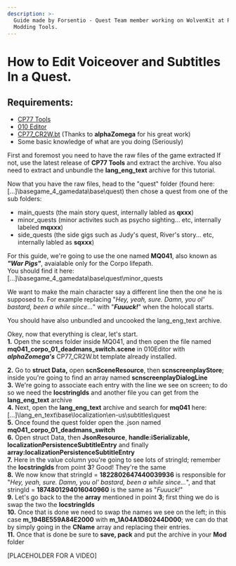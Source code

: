 ```yaml
---
description: >-
  Guide made by Forsentio - Quest Team member working on WolvenKit at RED
  Modding Tools.
---
```


# How to Edit Voiceover and Subtitles In a Quest.

## Requirements:

* [CP77 Tools](https://github.com/WolvenKit/CP77Tools/releases)
* [010 Editor](https://www.sweetscape.com/download/010editor/)
* [CP77\_CR2W.bt](https://www.mediafire.com/file/9ecmepixohcx1nv/CP77\_CR2W\_v0.46.zip/file) (Thanks to **alphaZomega** for his great work)
* Some basic knowledge of what are you doing (Seriously)

First and foremost you need to have the raw files of the game extracted If not, use the latest release of **CP77 Tools** and extract the archive. You also need to extract and unbundle the **lang\_eng\_text** archive for this tutorial.

Now that you have the raw files, head to the "quest" folder (found here: \[...]\basegame\_4\_gamedata\base\quest) then chose a quest from one of the sub folders:

* main\_quests (the main story quest, internally labled as **qxxx**)
* minor\_quests (minor activites such as psycho sighting... etc, internally labeled **mqxxx**)
* side\_quests (the side gigs such as Judy's quest, River's story... etc, internally labled as **sqxxx**)

For this guide, we're going to use the one named **MQ041**, also known as _**"War Pigs"**_, avaialable only for the Corpo lifepath.\
You should find it here: \[...]\basegame\_4\_gamedata\base\quest\minor\_quests

We want to make the main character say a different line then the one he is supposed to. For example replacing "_Hey, yeah, sure. Damn, you ol' bastard, been a while since..._" with "_**Fuuuck!**_" when the holocall starts.

You should have also unbundled and uncooked the lang\_eng\_text archive.

Okey, now that everything is clear, let's start.\
**1.** Open the scenes folder inside MQ041, and then open the file named **mq041\_corpo\_01\_deadmans\_switch.scene** in 010Editor with _**alphaZomega's**_ CP77\_CR2W.bt template already installed.

**2.** Go to **struct Data,** open **scnSceneResource**, then **scnscreenplayStore**; inside you're going to find an array named **scnscreenplayDialogLine**\
**3.** We're going to associate each entry with the line we see on screen; to do so we need the **locstringIds** and another file you can get from the **lang\_eng\_text** archive\
**4.** Next, open the **lang\_eng\_text** archive and search for **mq041** here: \[...]\lang\_en\_text\base\localization\en-us\subtitles\quest\
**5.** Once found the quest folder open the .json named **mq041\_corpo\_01\_deadmans\_switch**\
**6.** Open struct Data, then **JsonResource**, **handle:iSerializable, localizationPersistenceSubtitleEntry** and finally **array:localizationPersistenceSubtitleEntry**\
**7.** Here in the value column you're going to see lots of stringId; remember the **locstringIds** from point **3**? Good! They're the same\
**8.** We now know that stringId = **1822802647440039936** is responsible for "_Hey, yeah, sure. Damn, you ol' bastard, been a while since..._", and that stringId = **1874801294016040960** is the same as "_Fuuuck!_"\
**9.** Let's go back to the the **array** mentioned in point **3**; first thing we do is swap the two the **locstringIds**\
**10.** Once that is done we need to swap the names we see on the left; in this case **m\_194BE559A84E2000** with **m\_1A04A1D80244D000**; we can do that by simply going in the **CName** array and replacing their entries.\
**11.** Once that is done be sure to **save, pack** and put the archive in your **Mod** folder

\[PLACEHOLDER FOR A VIDEO]
